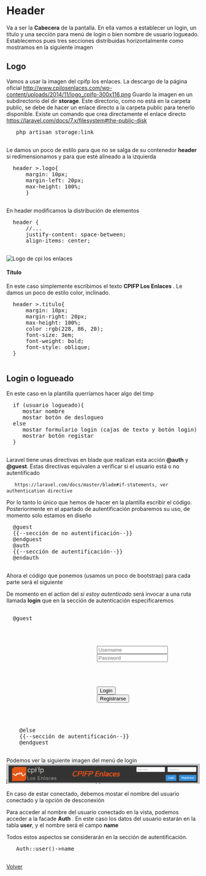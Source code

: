 # Header

 Va a ser la __Cabecera__ de la pantalla.
 En ella vamos a establecer un  login, un título y una sección para menú de login o bien nombre de usuario logueado.
 Establecemos pues tres secciones distribuidas horizontalmente como mostramos en la siguiente imagen
## Logo
  Vamos a usar la imagen del cpifp los enlaces. La descargo de la página oficial 
    http://www.cpilosenlaces.com/wp-content/uploads/2014/11/logo_cpifp-300x116.png
  Guardo la imagen en un subdirectorio del dir __storage__.
  Este directorio, como no está en la carpeta public, se debe de hacer un enlace directo a la carpeta public para tenerlo disponible.
  Existe un comando que crea directamente el enlace directo   https://laravel.com/docs/7.x/filesystem#the-public-disk
  <pre>
   php artisan storage:link
  </pre>
  Le damos un poco de estilo para que no se salga de su contenedor __header__ si redimensionamos y para que esté alineado a la izquierda
  <pre>
  header >.logo{
      margin: 10px;
      margin-left: 20px;
      max-height: 100%;
      }
  </pre>
  En header modificamos la distribución de elementos
  <pre>
  header {
      //...
      justify-content: space-between;
      align-items: center;
  </pre>
   ![Logo de cpi los enlaces](./../storage/app/public/imagenes/logo_cpifp-300x116.png)
  #### Título
  
  En este caso simplemente escribimos el texto __CPIFP Los Enlaces__ . Le damos un poco de estilo color, inclinado.
  <pre>
  header >.titulo{
      margin: 10px;
      margin-right: 20px;
      max-height: 100%;
      color :rgb(228, 86, 20);
      font-size: 3em;
      font-weight: bold;
      font-style: oblique;
  } 
  </pre>
## Login o logueado
  
  En este caso en la plantilla querríamos hacer algo del timp
  <pre>
  if (usuario logueado){
     mostar nombre
     mostar botón de deslogueo
  else
     mostar formulario login (cajas de texto y botón login)
     mostrar botón registar    
  }
  </pre>
  Laravel tiene unas directivas en blade que realizan esta acción 
  __@auth__ y __@guest__. Estas directivas equivalen a verificar si el usuario está o no autentificado 
   
       https://laravel.com/docs/master/blade#if-statements, ver   authentication directive
  
  Por lo tanto lo único que hemos de hacer en la plantilla escribir el código. Posteriormente en el apartado de autentificación probaremos su uso, de momento solo estamos en diseño 
   <pre>
  @guest
  {{--sección de no autentificación--}}   
  @endguest
  @auth
  {{--sección de autentificación--}}
  @endauth
  </pre> 
 
 Ahora el código que ponemos (usamos un poco de bootstrap) para cada parte será el siguiente
 
 De momento en el action del _si estoy autenticado_ será invocar a una ruta llamada __login__ que en la sección de autenticación especificaremos   
 <pre> 
  @guest
                <form class="form-inline login-form d-flex flex-column justify-content-sm-end align-items-end "
                          action="{{route("login")}}"
                          method="post">
                        <div class="input-group input-group-sm justify-content-sm-end d-flex flex-row  ">
                            <input type="text" class=" p2 form-control col-sm-6 m-2" placeholder="Username"
                                   required>
                            <input type="text" class="p2 form-control col-sm-6  m-2" placeholder="Password"
                                   required>
                        </div>
                        <div class="input-group-sm justify-content-sm-end d-flex flex-row   ">
                            <button type="submit" class="p2 btn btn-primary m-2">Login</button>
                            <button type="submit" class="p2 btn btn-primary m-2">Registrarse</button>
                        </div>
                    </form>
    @else
    {{--sección de autentificación--}}
    @endguest
  </pre>
   Podemos ver la siguiente imagen del menú de login
  ![Imagen de login](./../public/imagenes/imagenes_apuntes/menu_login.PNG)
 
 En caso de estar conectado, debemos mostar el nombre del usuario conectado y la opciòn de desconexión
 
 Para acceder al nombre del usuario conectado en la vista, podemos acceder a la facade __Auth__ . En este caso los datos del usuario estarán en la tabla __user__, y el nombre será el campo __name__
 
 Todos estos aspectos se considerarán en la sección de autentificación.
 
 <pre>
   Auth::user()->name
 </pre> 
[Volver](diseno_pantallas.md)

